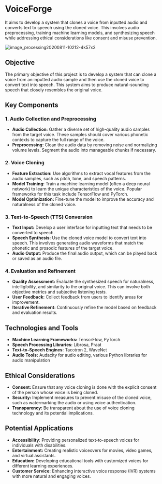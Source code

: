 # VoiceForge
It aims to develop a system that clones a voice from inputted audio and converts text to speech using the cloned voice. This involves audio preprocessing, training machine learning models, and synthesizing speech while addressing ethical considerations like consent and misuse prevention. 

![image_processing20200811-10212-4k57x2](https://github.com/Banner-19/VoiceForge/assets/115279831/86283571-f57d-4945-bda3-c297fb8dfdc5)

## Objective
The primary objective of this project is to develop a system that can clone a voice from an inputted audio sample and then use the cloned voice to convert text into speech. This system aims to produce natural-sounding speech that closely resembles the original voice.

## Key Components
### 1. Audio Collection and Preprocessing

* __Audio Collection:__ Gather a diverse set of high-quality audio samples from the target voice. These samples should cover various phonetic contexts to capture the full range of the voice.
* __Preprocessing:__ Clean the audio data by removing noise and normalizing volume levels. Segment the audio into manageable chunks if necessary.
### 2. Voice Cloning

* __Feature Extraction:__ Use algorithms to extract vocal features from the audio samples, such as pitch, tone, and speech patterns.
* __Model Training:__ Train a machine learning model (often a deep neural network) to learn the unique characteristics of the voice. Popular frameworks for this task include TensorFlow and PyTorch.
* __Model Optimization:__ Fine-tune the model to improve the accuracy and naturalness of the cloned voice.
### 3. Text-to-Speech (TTS) Conversion

* __Text Input:__ Develop a user interface for inputting text that needs to be converted to speech.
* __Speech Synthesis:__ Use the cloned voice model to convert text into speech. This involves generating audio waveforms that match the phonetic and prosodic features of the target voice.
* __Audio Output:__ Produce the final audio output, which can be played back or saved as an audio file.
### 4. Evaluation and Refinement

* __Quality Assessment:__ Evaluate the synthesized speech for naturalness, intelligibility, and similarity to the original voice. This can involve both objective metrics and subjective listening tests.
* __User Feedback:__ Collect feedback from users to identify areas for improvement.
* __Iterative Refinement:__ Continuously refine the model based on feedback and evaluation results.
## Technologies and Tools
* __Machine Learning Frameworks:__ TensorFlow, PyTorch
* __Speech Processing Libraries:__ Librosa, Praat
* __Text-to-Speech Engines:__ Tacotron 2, WaveNet
* __Audio Tools:__ Audacity for audio editing, various Python libraries for audio manipulation
## Ethical Considerations
* __Consent:__ Ensure that any voice cloning is done with the explicit consent of the person whose voice is being cloned.
* __Security:__ Implement measures to prevent misuse of the cloned voice, such as watermarking the audio or using voice authentication.
* __Transparency:__ Be transparent about the use of voice cloning technology and its potential implications.
## Potential Applications
* __Accessibility:__ Providing personalized text-to-speech voices for individuals with disabilities.
* __Entertainment:__ Creating realistic voiceovers for movies, video games, and virtual assistants.
* __Education:__ Developing educational tools with customized voices for different learning experiences.
* __Customer Service:__ Enhancing interactive voice response (IVR) systems with more natural and engaging voices.

